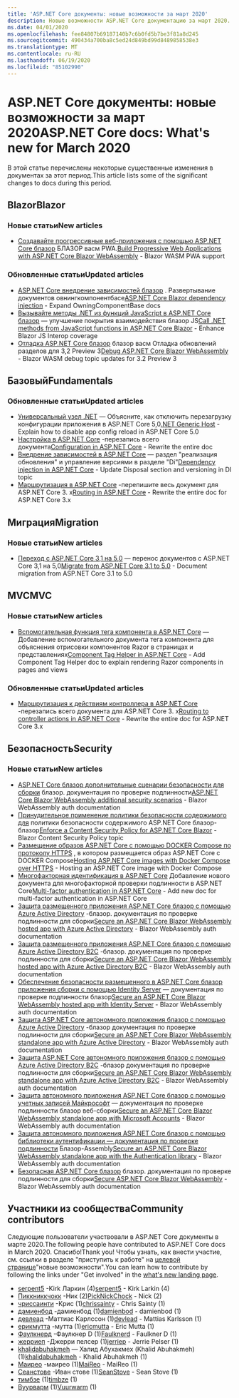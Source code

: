 ```yaml
---
title: 'ASP.NET Core документы: новые возможности за март 2020'
description: Новые возможности ASP.NET Core документацию за март 2020.
ms.date: 04/01/2020
ms.openlocfilehash: fee84807b69187140b7c6b0fd5b7be3f81a8d245
ms.sourcegitcommit: 490434a700ba8c5ed24d849bd99d8489858538e3
ms.translationtype: MT
ms.contentlocale: ru-RU
ms.lasthandoff: 06/19/2020
ms.locfileid: "85102990"
---
```

# <a name="aspnet-core-docs-whats-new-for-march-2020"></a><span data-ttu-id="aebec-103">ASP.NET Core документы: новые возможности за март 2020</span><span class="sxs-lookup"><span data-stu-id="aebec-103">ASP.NET Core docs: What's new for March 2020</span></span>

<span data-ttu-id="aebec-104">В этой статье перечислены некоторые существенные изменения в документах за этот период.</span><span class="sxs-lookup"><span data-stu-id="aebec-104">This article lists some of the significant changes to docs during this period.</span></span>

## <a name="blazor"></a><span data-ttu-id="aebec-105">Blazor</span><span class="sxs-lookup"><span data-stu-id="aebec-105">Blazor</span></span>

### <a name="new-articles"></a><span data-ttu-id="aebec-106">Новые статьи</span><span class="sxs-lookup"><span data-stu-id="aebec-106">New articles</span></span>

- <span data-ttu-id="aebec-107">[Создавайте прогрессивные веб-приложения с помощью ASP.NET Core блазор](../blazor/progressive-web-app.md) БЛАЗОР васм PWA.</span><span class="sxs-lookup"><span data-stu-id="aebec-107">[Build Progressive Web Applications with ASP.NET Core Blazor WebAssembly](../blazor/progressive-web-app.md) - Blazor WASM PWA support</span></span>

### <a name="updated-articles"></a><span data-ttu-id="aebec-108">Обновленные статьи</span><span class="sxs-lookup"><span data-stu-id="aebec-108">Updated articles</span></span>

- <span data-ttu-id="aebec-109">[ASP.NET Core внедрение зависимостей блазор](../blazor/fundamentals/dependency-injection.md) . Развертывание документов овнингкомпонентбасе</span><span class="sxs-lookup"><span data-stu-id="aebec-109">[ASP.NET Core Blazor dependency injection](../blazor/fundamentals/dependency-injection.md) - Expand OwningComponentBase docs</span></span>
- <span data-ttu-id="aebec-110">[Вызывайте методы .NET из функций JavaScript в ASP.NET Core блазор](../blazor/call-dotnet-from-javascript.md) — улучшение покрытия взаимодействия блазор JS</span><span class="sxs-lookup"><span data-stu-id="aebec-110">[Call .NET methods from JavaScript functions in ASP.NET Core Blazor](../blazor/call-dotnet-from-javascript.md) - Enhance Blazor JS Interop coverage</span></span>
- <span data-ttu-id="aebec-111">[Отладка ASP.NET Core блазор](../blazor/debug.md) блазор васм Отладка обновлений разделов для 3,2 Preview 3</span><span class="sxs-lookup"><span data-stu-id="aebec-111">[Debug ASP.NET Core Blazor WebAssembly](../blazor/debug.md) - Blazor WASM debug topic updates for 3.2 Preview 3</span></span>

## <a name="fundamentals"></a><span data-ttu-id="aebec-112">Базовый</span><span class="sxs-lookup"><span data-stu-id="aebec-112">Fundamentals</span></span>

### <a name="updated-articles"></a><span data-ttu-id="aebec-113">Обновленные статьи</span><span class="sxs-lookup"><span data-stu-id="aebec-113">Updated articles</span></span>

- <span data-ttu-id="aebec-114">[Универсальный узел .NET](../fundamentals/host/generic-host.md) — Объясните, как отключить перезагрузку конфигурации приложения в ASP.NET Core 5,0</span><span class="sxs-lookup"><span data-stu-id="aebec-114">[.NET Generic Host](../fundamentals/host/generic-host.md) - Explain how to disable app config reload in ASP.NET Core 5.0</span></span>
- <span data-ttu-id="aebec-115">[Настройка в ASP.NET Core](../fundamentals/configuration/index.md) -перезапись всего документа</span><span class="sxs-lookup"><span data-stu-id="aebec-115">[Configuration in ASP.NET Core](../fundamentals/configuration/index.md) - Rewrite the entire doc</span></span>
- <span data-ttu-id="aebec-116">[Внедрение зависимостей в ASP.NET Core](../fundamentals/dependency-injection.md) — раздел "реализация обновления" и управление версиями в разделе "Di"</span><span class="sxs-lookup"><span data-stu-id="aebec-116">[Dependency injection in ASP.NET Core](../fundamentals/dependency-injection.md) - Update Disposal section and versioning in DI topic</span></span>
- <span data-ttu-id="aebec-117">[Маршрутизация в ASP.NET Core](../fundamentals/routing.md) -перепишите весь документ для ASP.NET Core 3. x</span><span class="sxs-lookup"><span data-stu-id="aebec-117">[Routing in ASP.NET Core](../fundamentals/routing.md) - Rewrite the entire doc for ASP.NET Core 3.x</span></span>

## <a name="migration"></a><span data-ttu-id="aebec-118">Миграция</span><span class="sxs-lookup"><span data-stu-id="aebec-118">Migration</span></span>

### <a name="new-articles"></a><span data-ttu-id="aebec-119">Новые статьи</span><span class="sxs-lookup"><span data-stu-id="aebec-119">New articles</span></span>

- <span data-ttu-id="aebec-120">[Переход с ASP.NET Core 3,1 на 5,0](../migration/31-to-50.md) — перенос документов с ASP.NET Core 3,1 на 5,0</span><span class="sxs-lookup"><span data-stu-id="aebec-120">[Migrate from ASP.NET Core 3.1 to 5.0](../migration/31-to-50.md) - Document migration from ASP.NET Core 3.1 to 5.0</span></span>

## <a name="mvc"></a><span data-ttu-id="aebec-121">MVC</span><span class="sxs-lookup"><span data-stu-id="aebec-121">MVC</span></span>

### <a name="new-articles"></a><span data-ttu-id="aebec-122">Новые статьи</span><span class="sxs-lookup"><span data-stu-id="aebec-122">New articles</span></span>

- <span data-ttu-id="aebec-123">[Вспомогательная функция тега компонента в ASP.NET Core](../mvc/views/tag-helpers/built-in/component-tag-helper.md) — Добавление вспомогательного документа тега компонента для объяснения отрисовки компонентов Razor в страницах и представлениях</span><span class="sxs-lookup"><span data-stu-id="aebec-123">[Component Tag Helper in ASP.NET Core](../mvc/views/tag-helpers/built-in/component-tag-helper.md) - Add Component Tag Helper doc to explain rendering Razor components in pages and views</span></span>

### <a name="updated-articles"></a><span data-ttu-id="aebec-124">Обновленные статьи</span><span class="sxs-lookup"><span data-stu-id="aebec-124">Updated articles</span></span>

- <span data-ttu-id="aebec-125">[Маршрутизация к действиям контроллера в ASP.NET Core](../mvc/controllers/routing.md) -перезапись всего документа для ASP.NET Core 3. x</span><span class="sxs-lookup"><span data-stu-id="aebec-125">[Routing to controller actions in ASP.NET Core](../mvc/controllers/routing.md) - Rewrite the entire doc for ASP.NET Core 3.x</span></span>

## <a name="security"></a><span data-ttu-id="aebec-126">Безопасность</span><span class="sxs-lookup"><span data-stu-id="aebec-126">Security</span></span>

### <a name="new-articles"></a><span data-ttu-id="aebec-127">Новые статьи</span><span class="sxs-lookup"><span data-stu-id="aebec-127">New articles</span></span>

- <span data-ttu-id="aebec-128">[ASP.NET Core блазор дополнительные сценарии безопасности для сборки](../blazor/security/webassembly/additional-scenarios.md) блазор. документация по проверке подлинности</span><span class="sxs-lookup"><span data-stu-id="aebec-128">[ASP.NET Core Blazor WebAssembly additional security scenarios](../blazor/security/webassembly/additional-scenarios.md) - Blazor WebAssembly auth documentation</span></span>
- <span data-ttu-id="aebec-129">[Принудительное применение политики безопасности содержимого для](../blazor/security/content-security-policy.md) политики безопасности содержимого ASP.NET Core блазор-блазор</span><span class="sxs-lookup"><span data-stu-id="aebec-129">[Enforce a Content Security Policy for ASP.NET Core Blazor](../blazor/security/content-security-policy.md) - Blazor Content Security Policy topic</span></span>
- <span data-ttu-id="aebec-130">[Размещение образов ASP.NET Core с помощью DOCKER Compose по протоколу HTTPS](../security/docker-compose-https.md) , в котором размещается образ ASP.NET Core с DOCKER Compose</span><span class="sxs-lookup"><span data-stu-id="aebec-130">[Hosting ASP.NET Core images with Docker Compose over HTTPS](../security/docker-compose-https.md) - Hosting an ASP.NET Core image with Docker Compose</span></span>
- <span data-ttu-id="aebec-131">[Многофакторная идентификация в ASP.NET Core](../security/authentication/mfa.md) Добавление нового документа для многофакторной проверки подлинности в ASP.NET Core</span><span class="sxs-lookup"><span data-stu-id="aebec-131">[Multi-factor authentication in ASP.NET Core](../security/authentication/mfa.md) - Add new doc for multi-factor authentication in ASP.NET Core</span></span>
- <span data-ttu-id="aebec-132">[Защита размещенного приложения ASP.NET Core блазор с помощью Azure Active Directory](../blazor/security/webassembly/hosted-with-azure-active-directory.md) -блазор. документация по проверке подлинности для сборки</span><span class="sxs-lookup"><span data-stu-id="aebec-132">[Secure an ASP.NET Core Blazor WebAssembly hosted app with Azure Active Directory](../blazor/security/webassembly/hosted-with-azure-active-directory.md) - Blazor WebAssembly auth documentation</span></span>
- <span data-ttu-id="aebec-133">[Защита размещенного приложения ASP.NET Core блазор с помощью Azure Active Directory B2C](../blazor/security/webassembly/hosted-with-azure-active-directory-b2c.md) -блазор. документация по проверке подлинности для сборки</span><span class="sxs-lookup"><span data-stu-id="aebec-133">[Secure an ASP.NET Core Blazor WebAssembly hosted app with Azure Active Directory B2C](../blazor/security/webassembly/hosted-with-azure-active-directory-b2c.md) - Blazor WebAssembly auth documentation</span></span>
- <span data-ttu-id="aebec-134">[Обеспечение безопасности размещенного в ASP.NET Core блазор приложения сборки с помощью Identity Server](../blazor/security/webassembly/hosted-with-identity-server.md) — документация по проверке подлинности блазор</span><span class="sxs-lookup"><span data-stu-id="aebec-134">[Secure an ASP.NET Core Blazor WebAssembly hosted app with Identity Server](../blazor/security/webassembly/hosted-with-identity-server.md) - Blazor WebAssembly auth documentation</span></span>
- <span data-ttu-id="aebec-135">[Защита ASP.NET Core автономного приложения блазор с помощью Azure Active Directory](../blazor/security/webassembly/standalone-with-azure-active-directory.md) -блазор документация по проверке подлинности для сборки</span><span class="sxs-lookup"><span data-stu-id="aebec-135">[Secure an ASP.NET Core Blazor WebAssembly standalone app with Azure Active Directory](../blazor/security/webassembly/standalone-with-azure-active-directory.md) - Blazor WebAssembly auth documentation</span></span>
- <span data-ttu-id="aebec-136">[Защита ASP.NET Core автономного приложения блазор с помощью Azure Active Directory B2C](../blazor/security/webassembly/standalone-with-azure-active-directory-b2c.md) -блазор документация по проверке подлинности для сборки</span><span class="sxs-lookup"><span data-stu-id="aebec-136">[Secure an ASP.NET Core Blazor WebAssembly standalone app with Azure Active Directory B2C](../blazor/security/webassembly/standalone-with-azure-active-directory-b2c.md) - Blazor WebAssembly auth documentation</span></span>
- <span data-ttu-id="aebec-137">[Защита автономного приложения ASP.NET Core блазор с помощью учетных записей Майкрософт](../blazor/security/webassembly/standalone-with-microsoft-accounts.md) — документация по проверке подлинности блазор веб-сборки</span><span class="sxs-lookup"><span data-stu-id="aebec-137">[Secure an ASP.NET Core Blazor WebAssembly standalone app with Microsoft Accounts](../blazor/security/webassembly/standalone-with-microsoft-accounts.md) - Blazor WebAssembly auth documentation</span></span>
- <span data-ttu-id="aebec-138">[Защита автономного приложения ASP.NET Core блазор с помощью библиотеки аутентификации — документация по проверке подлинности](../blazor/security/webassembly/standalone-with-authentication-library.md) Блазор-Assembly</span><span class="sxs-lookup"><span data-stu-id="aebec-138">[Secure an ASP.NET Core Blazor WebAssembly standalone app with the Authentication library](../blazor/security/webassembly/standalone-with-authentication-library.md) - Blazor WebAssembly auth documentation</span></span>
- <span data-ttu-id="aebec-139">[Безопасная ASP.NET Core блазор](../blazor/security/webassembly/index.md) блазор. документация по проверке подлинности для сборки</span><span class="sxs-lookup"><span data-stu-id="aebec-139">[Secure ASP.NET Core Blazor WebAssembly](../blazor/security/webassembly/index.md) - Blazor WebAssembly auth documentation</span></span>

## <a name="community-contributors"></a><span data-ttu-id="aebec-140">Участники из сообщества</span><span class="sxs-lookup"><span data-stu-id="aebec-140">Community contributors</span></span>

<span data-ttu-id="aebec-141">Следующие пользователи участвовали в ASP.NET Core документы в марте 2020.</span><span class="sxs-lookup"><span data-stu-id="aebec-141">The following people have contributed to ASP.NET Core docs in March 2020.</span></span> <span data-ttu-id="aebec-142">Спасибо!</span><span class="sxs-lookup"><span data-stu-id="aebec-142">Thank you!</span></span> <span data-ttu-id="aebec-143">Чтобы узнать, как внести участие, см. ссылки в разделе "приступить к работе" на [целевой странице](index.yml)"новые возможности".</span><span class="sxs-lookup"><span data-stu-id="aebec-143">You can learn how to contribute by following the links under "Get involved" in the [what's new landing page](index.yml).</span></span>

- <span data-ttu-id="aebec-144">[serpent5](https://github.com/serpent5) -Kirk Ларкин (4)</span><span class="sxs-lookup"><span data-stu-id="aebec-144">[serpent5](https://github.com/serpent5) - Kirk Larkin (4)</span></span>
- <span data-ttu-id="aebec-145">[Пиккниккчокк](https://github.com/PickNickChock) -Ник (2)</span><span class="sxs-lookup"><span data-stu-id="aebec-145">[PickNickChock](https://github.com/PickNickChock) - Nick (2)</span></span>
- <span data-ttu-id="aebec-146">[чриссаинти](https://github.com/chrissainty) -Крис (1)</span><span class="sxs-lookup"><span data-stu-id="aebec-146">[chrissainty](https://github.com/chrissainty) - Chris Sainty (1)</span></span>
- <span data-ttu-id="aebec-147">[дамиенбод](https://github.com/damienbod) -дамиенбод (1)</span><span class="sxs-lookup"><span data-stu-id="aebec-147">[damienbod](https://github.com/damienbod) - damienbod (1)</span></span>
- <span data-ttu-id="aebec-148">[девлеад](https://github.com/devlead) -Маттиас Карлссон (1)</span><span class="sxs-lookup"><span data-stu-id="aebec-148">[devlead](https://github.com/devlead) - Mattias Karlsson (1)</span></span>
- <span data-ttu-id="aebec-149">[ерикмутта](https://github.com/ericmutta) -мутта (1)</span><span class="sxs-lookup"><span data-stu-id="aebec-149">[ericmutta](https://github.com/ericmutta) - Eric Mutta (1)</span></span>
- <span data-ttu-id="aebec-150">[Фаулкнерд](https://github.com/Faulknerd) -Фаулкнер D (1)</span><span class="sxs-lookup"><span data-stu-id="aebec-150">[Faulknerd](https://github.com/Faulknerd) - Faulkner D (1)</span></span>
- <span data-ttu-id="aebec-151">[жерриеп](https://github.com/jerriep) -Джерри пелсер (1)</span><span class="sxs-lookup"><span data-stu-id="aebec-151">[jerriep](https://github.com/jerriep) - Jerrie Pelser (1)</span></span>
- <span data-ttu-id="aebec-152">[khalidabuhakmeh](https://github.com/khalidabuhakmeh) — Халид Абухакмех (Khalid Abuhakmeh) (1)</span><span class="sxs-lookup"><span data-stu-id="aebec-152">[khalidabuhakmeh](https://github.com/khalidabuhakmeh) - Khalid Abuhakmeh (1)</span></span>
- <span data-ttu-id="aebec-153">[Маирео](https://github.com/MaiReo) -маирео (1)</span><span class="sxs-lookup"><span data-stu-id="aebec-153">[MaiReo](https://github.com/MaiReo) - MaiReo (1)</span></span>
- <span data-ttu-id="aebec-154">[Сеанстове](https://github.com/SeanStove) -Иван стове (1)</span><span class="sxs-lookup"><span data-stu-id="aebec-154">[SeanStove](https://github.com/SeanStove) - Sean Stove (1)</span></span>
- <span data-ttu-id="aebec-155">[тимбзе](https://github.com/timbze) (1)</span><span class="sxs-lookup"><span data-stu-id="aebec-155">[timbze](https://github.com/timbze) (1)</span></span>
- <span data-ttu-id="aebec-156">[Вуурварм](https://github.com/Vuurwarm) (1)</span><span class="sxs-lookup"><span data-stu-id="aebec-156">[Vuurwarm](https://github.com/Vuurwarm) (1)</span></span>
